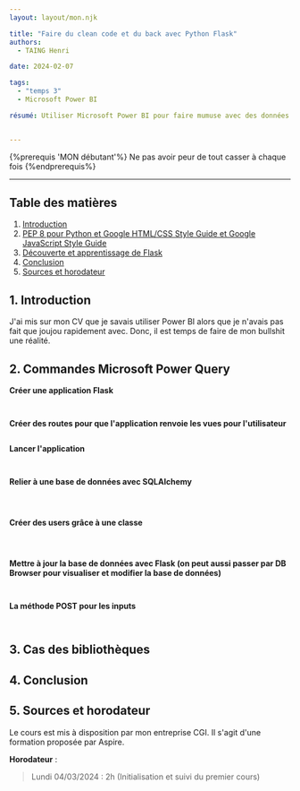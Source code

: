 ```yaml
---
layout: layout/mon.njk

title: "Faire du clean code et du back avec Python Flask"
authors:
  - TAING Henri

date: 2024-02-07

tags:
  - "temps 3"
  - Microsoft Power BI

résumé: Utiliser Microsoft Power BI pour faire mumuse avec des données.


---
```


{%prerequis 'MON débutant'%}
Ne pas avoir peur de tout casser à chaque fois
{%endprerequis%}

---

## Table des matières

1. [Introduction](#section-1)
2. [PEP 8 pour Python et Google HTML/CSS Style Guide et Google JavaScript Style Guide](#section-2)
3. [Découverte et apprentissage de Flask](#section-3)
4. [Conclusion](#section-4)
5. [Sources et horodateur](#section-5) 

## 1. Introduction <a id="section-1"></a>

J'ai mis sur mon CV que je savais utiliser Power BI alors que je n'avais pas fait que joujou rapidement avec. Donc, il est temps de faire de mon bullshit une réalité. 

## 2. Commandes Microsoft Power Query <a id="section-2"></a>

**Créer une application Flask**

```


```


**Créer des routes pour que l'application renvoie les vues pour l'utilisateur**

```

```

**Lancer l'application**

```


```

**Relier à une base de données avec SQLAlchemy**

```

                
```

**Créer des users grâce à une classe**

```

  
```

**Mettre à jour la base de données avec Flask (on peut aussi passer par DB Browser pour visualiser et modifier la base de données)**

```


```

**La méthode POST pour les inputs**

```


```

## 3. Cas des bibliothèques <a id="section-3"></a>



## 4. Conclusion <a id="section-4"></a>

## 5. Sources et horodateur <a id="section-5"></a>

Le cours est mis à disposition par mon entreprise CGI. Il s'agit d'une formation proposée par Aspire. 

**Horodateur** : 
> Lundi 04/03/2024 : 2h (Initialisation et suivi du premier cours)